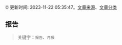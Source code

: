 :alarm_clock: 更新时间: 2023-11-22 05:35:47。[文章来源](/README.md)、[文章分类](/TAGS.md)

## 报告


> 关键字：`报告`、`月报`



